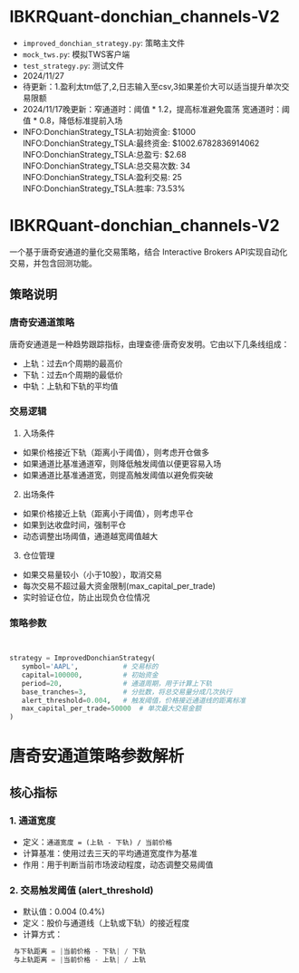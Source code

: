 # IBKRQuant-donchian_channels-V2


* `improved_donchian_strategy.py`: 策略主文件
* `mock_tws.py`: 模拟TWS客户端
* `test_strategy.py`: 测试文件
* 2024/11/27
* 待更新：1.盈利太tm低了,2,日志输入至csv,3如果差价大可以适当提升单次交易限额
* 2024/11/17晚更新：窄通道时：阈值 * 1.2，提高标准避免震荡
宽通道时：阈值 * 0.8，降低标准提前入场
* INFO:DonchianStrategy_TSLA:初始资金: $1000
INFO:DonchianStrategy_TSLA:最终资金: $1002.6782836914062
INFO:DonchianStrategy_TSLA:总盈亏: $2.68
INFO:DonchianStrategy_TSLA:总交易次数: 34
INFO:DonchianStrategy_TSLA:盈利交易: 25
INFO:DonchianStrategy_TSLA:胜率: 73.53%



# IBKRQuant-donchian_channels-V2

一个基于唐奇安通道的量化交易策略，结合 Interactive Brokers API实现自动化交易，并包含回测功能。

## 策略说明

### 唐奇安通道策略

唐奇安通道是一种趋势跟踪指标，由理查德·唐奇安发明。它由以下几条线组成：

- 上轨：过去n个周期的最高价
- 下轨：过去n个周期的最低价
- 中轨：上轨和下轨的平均值

### 交易逻辑

1. 入场条件

- 如果价格接近下轨（距离小于阈值），则考虑开仓做多
- 如果通道比基准通道窄，则降低触发阈值以便更容易入场
- 如果通道比基准通道宽，则提高触发阈值以避免假突破

2. 出场条件

- 如果价格接近上轨（距离小于阈值），则考虑平仓
- 如果到达收盘时间，强制平仓
- 动态调整出场阈值，通道越宽阈值越大

3. 仓位管理

- 如果交易量较小（小于10股），取消交易
- 每次交易不超过最大资金限制(max_capital_per_trade)
- 实时验证仓位，防止出现负仓位情况

### 策略参数

```python


strategy = ImprovedDonchianStrategy(
   symbol='AAPL',           # 交易标的
   capital=100000,          # 初始资金
   period=20,               # 通道周期，用于计算上下轨
   base_tranches=3,         # 分批数，将总交易量分成几次执行
   alert_threshold=0.004,   # 触发阈值，价格接近通道线的距离标准
   max_capital_per_trade=50000  # 单次最大交易金额
)
```


# 唐奇安通道策略参数解析

## 核心指标

### 1. 通道宽度

- 定义：`通道宽度 = (上轨 - 下轨) / 当前价格`
- 计算基准：使用过去三天的平均通道宽度作为基准
- 作用：用于判断当前市场波动程度，动态调整交易阈值

### 2. 交易触发阈值 (alert_threshold)

- 默认值：0.004 (0.4%)
- 定义：股价与通道线（上轨或下轨）的接近程度
- 计算方式：

```python
 与下轨距离 = |当前价格 - 下轨| / 下轨
 与上轨距离 = |当前价格 - 上轨| / 上轨
```
